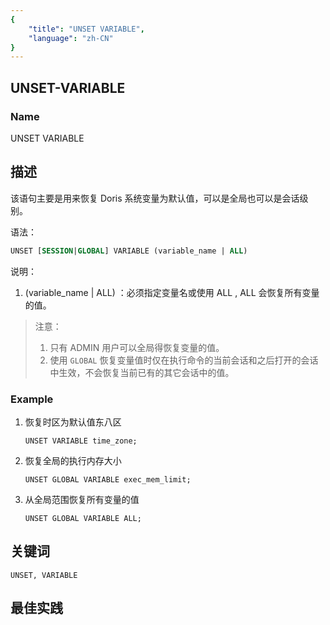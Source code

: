 ```yaml
---
{
    "title": "UNSET VARIABLE",
    "language": "zh-CN"
}
---
```


<!--
Licensed to the Apache Software Foundation (ASF) under one
or more contributor license agreements.  See the NOTICE file
distributed with this work for additional information
regarding copyright ownership.  The ASF licenses this file
to you under the Apache License, Version 2.0 (the
"License"); you may not use this file except in compliance
with the License.  You may obtain a copy of the License at

  http://www.apache.org/licenses/LICENSE-2.0

Unless required by applicable law or agreed to in writing,
software distributed under the License is distributed on an
"AS IS" BASIS, WITHOUT WARRANTIES OR CONDITIONS OF ANY
KIND, either express or implied.  See the License for the
specific language governing permissions and limitations
under the License.
-->



## UNSET-VARIABLE



### Name

UNSET VARIABLE

## 描述

该语句主要是用来恢复 Doris 系统变量为默认值，可以是全局也可以是会话级别。

语法：

```sql
UNSET [SESSION|GLOBAL] VARIABLE (variable_name | ALL)
```

说明：

1. (variable_name | ALL) ：必须指定变量名或使用 ALL , ALL 会恢复所有变量的值。

> 注意：
>
> 1. 只有 ADMIN 用户可以全局得恢复变量的值。
> 2. 使用 `GLOBAL` 恢复变量值时仅在执行命令的当前会话和之后打开的会话中生效，不会恢复当前已有的其它会话中的值。


### Example

1. 恢复时区为默认值东八区

   ```
   UNSET VARIABLE time_zone;
   ```

2. 恢复全局的执行内存大小

   ```
   UNSET GLOBAL VARIABLE exec_mem_limit;
   ```

3. 从全局范围恢复所有变量的值

   ```
   UNSET GLOBAL VARIABLE ALL;
   ```

## 关键词

    UNSET, VARIABLE

## 最佳实践

